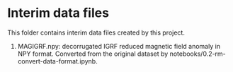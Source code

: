 # Interim data files

This folder contains interim data files created by this project.

1. MAGIGRF.npy: decorrugated IGRF reduced magnetic field anomaly in NPY format. Converted from the original dataset by notebooks/0.2-rm-convert-data-format.ipynb.
